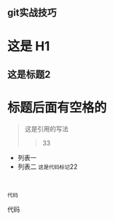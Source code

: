 git实战技巧
-----
# 这是 H1
## 这是标题2
# 标题后面有空格的
> 这是引用的写法
> > 33
* 列表一
* 列表二
<code>这是代码标记</code>22
<br>
<pre><code>代码</code></pre>
<pre>代码</pre>
<pre><div></div></pre>
